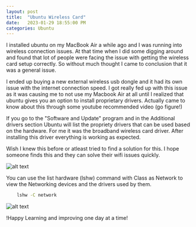 ```yaml
---
layout: post
title:  "Ubuntu Wireless Card"
date:   2023-01-29 18:55:00 PM
categories: Ubuntu
---
```


I installed ubuntu on my MacBook Air a while ago and I was running into wireless connection issues. At that time when I did some digging around and found that lot of people were facing the issue with getting the wireless card setup correctly. So without much thought I came to conclusion that it was a general issue.

I ended up buying a new external wireless usb dongle and it had its own issue with the internet connection speed. I got really fed up with this issue as it was causing me to not use my Macbook Air at all until I realized that ubuntu gives you an option to install proprietary drivers. Actually came to know about this through some youtube recommended video (go figure!)

If you go to the  "Software and Update" program and in the Additional drivers section Ubuntu will list the propriety drivers that can be used based on the hardware. For me it was the broadband wireless card driver. After installing this driver everything is working as expected. 

Wish I knew this before or atleast tried to find a solution for this. I hope someone finds this and they can solve their wifi issues quickly.

![alt text][Additional Drivers]

[Additional Drivers]: https://loneshark99.github.io/Additional%20drivers.png "Install additional drivers"

You can use the list hardware (lshw) command with Class as Network to view the Networking devices and the drivers used by them.

```bash
    lshw -C network
```

![alt text][lshw]

[lshw]: https://loneshark99.github.io/lshw%20network.png "Get info about network hardware"


!Happy Learning and improving one day at a time!
